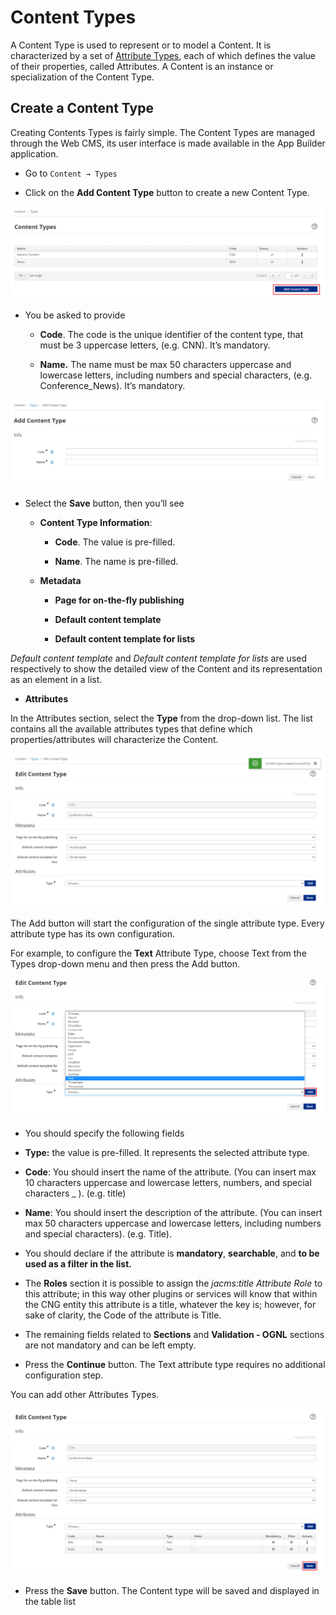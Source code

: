 # Content Types

A Content Type is used to represent or to model a Content.
It is characterized by a set of [Attribute Types](./content-attributes.md), each of which defines the value of their properties, called Attributes. A Content is
an instance or specialization of the Content Type.

## Create a Content Type

Creating Contents Types is fairly simple. The Content Types are managed
through the Web CMS, its user interface is made available in the App
Builder application.

-   Go to `Content → Types`

-   Click on the **Add Content Type** button to create a new Content
    Type.

![image](./img/ContentTypes2.png)

-   You be asked to provide

    -   **Code**. The code is the unique identifier of the content type,
        that must be 3 uppercase letters, (e.g. CNN). It’s mandatory.

    -   **Name.** The name must be max 50 characters uppercase and
        lowercase letters, including numbers and special characters,
        (e.g. Conference\_News). It’s mandatory.

![image](./img/ContentTypes3.png)

-   Select the **Save** button, then you’ll see

    -   **Content Type Information**:

        -   **Code**. The value is pre-filled.

        -   **Name**. The name is pre-filled.

    -   **Metadata**

        -   **Page for on-the-fly publishing**

        -   **Default content template**

        -   **Default content template for lists**

*Default content template* and *Default content template for lists* are used
respectively to show the detailed view of the Content and its
representation as an element in a list.

-   **Attributes**

In the Attributes section, select the **Type** from the drop-down list.
The list contains all the available attributes types that define which
properties/attributes will characterize the Content.

![image](./img/ContentTypes4.png)

The Add button will start the configuration of the single attribute
type. Every attribute type has its own configuration.

For example, to configure the **Text** Attribute Type, choose Text from
the Types drop-down menu and then press the Add button.

![image](./img/ContentTypes5.png)

-   You should specify the following fields

-   **Type:** the value is pre-filled. It represents the selected
    attribute type.

-   **Code**: You should insert the name of the attribute. (You
    can insert max 10 characters uppercase and lowercase letters,
    numbers, and special characters \_ ). (e.g. title)

-   **Name**: You should insert the description of the attribute.
    (You can insert max 50 characters uppercase and lowercase letters,
    including numbers and special characters). (e.g. Title).

-   You should declare if the attribute is **mandatory**,
    **searchable**, and **to be used as a filter in the list.**

-   The **Roles** section it is possible to assign the *jacms:title
    Attribute Role* to this attribute; in this way other plugins or
    services will know that within the CNG entity this attribute is a
    title, whatever the key is; however, for sake of clarity, the Code
    of the attribute is Title.

-   The remaining fields related to **Sections** and **Validation -
    OGNL** sections are not mandatory and can be left empty.

-   Press the **Continue** button. The Text attribute type requires no
    additional configuration step.

You can add other Attributes Types.

![image](./img/ContentTypes6.png)

-   Press the **Save** button. The Content type will be saved and displayed
    in the table list

